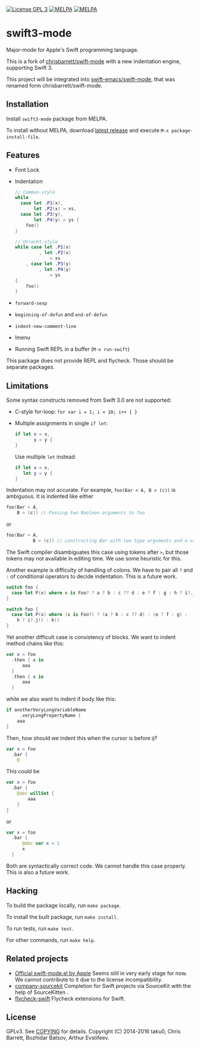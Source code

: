 [![License GPL 3][badge-license]][copying]
[![MELPA](https://melpa.org/packages/swift3-mode-badge.svg)](https://melpa.org/#/swift3-mode)
[![MELPA](https://stable.melpa.org/packages/swift3-mode-badge.svg)](https://melpa.org/#/swift3-mode)

# swift3-mode

Major-mode for Apple's Swift programming language.

This is a fork of [chrisbarrett/swift-mode](https://github.com/chrisbarrett/swift-mode) with a new indentation engine, supporting Swift 3.

This project will be integrated into [swift-emacs/swift-mode](https://github.com/swift-emacs/swift-mode), that was renamed form chrisbarrett/swift-mode.

## Installation

Install `swift3-mode` package from MELPA.

To install without MELPA, download [latest release](https://github.com/taku0/swift3-mode/releases) and execute `M-x package-install-file`.

## Features

- Font Lock
- Indentation

  ```swift
  // Common-style
  while
    case let .P1(x),
         let .P2(x) = xs,
    case let .P3(y),
         let .P4(y) = ys {
      foo()
  }

  // Utrecht-style
  while case let .P1(x)
           , let .P2(x)
               = xs
      , case let .P3(y)
           , let .P4(y)
               = ys
  {
      foo()
  }
  ```
- `forward-sexp`
- `beginning-of-defun` and `end-of-defun`
- `indent-new-comment-line`
- Imenu
- Running Swift REPL in a buffer (`M-x run-swift`)

This package does not provide REPL and flycheck. Those should be separate packages.

## Limitations

Some syntax constructs removed from Swift 3.0 are not supported:

- C-style for-loop: `for var i = 1; i < 10; i++ { }`
- Multiple assignments in single `if let`:
  ```swift
  if let x = x,
         y = y {
  }
  ```

  Use multiple `let` instead:
  ```swift
  if let x = x,
     let y = y {
  }
  ```

Indentation may not accurate. For example, `foo(Bar < A, B > (c))` is ambiguous. It is indented like either
```swift
foo(Bar < A,
    B > (c)) // Passing two Boolean arguments to foo
```
or
```swift
foo(Bar < A,
          B > (c)) // constructing Bar with two type arguments and a value
```
The Swift compiler disambiguates this case using tokens after `>`, but those tokens may not available in editing time. We use some heuristic for this.

Another example is difficulty of handling of colons. We have to pair all `?` and `:` of conditional operators to decide indentation. This is a future work.

```swift
switch foo {
  case let P(x) where x is Foo? ? a ? b : c ?? d : e ? f : g : h ? i?.j() : k()
}

switch foo {
  case let P(x) where (x is Foo?) ? (a ? b : c ?? d) : (e ? f : g) :
    h ? i?.j() : k()
}
```

Yet another difficult case is consistency of blocks. We want to indent method chains like this:
```swift
var x = foo
  .then { x in
      aaa
  }
  .then { x in
      aaa
  }
```

while we also want to indent if body like this:

```swift
if anotherVeryLongVariableName
     .veryLongPropertyName {
    aaa
}
```

Then, how should we indent this when the cursor is before `@`?

```swift
var x = foo
  .bar {
    @
```

This could be
```swift
var x = foo
  .bar {
    @abc willSet {
        aaa
    }
}
```
or
```swift
var x = foo
  .bar {
      @abc var x = 1
      x
  }
```

Both are syntactically correct code. We cannot handle this case properly. This is also a future work.

## Hacking

To build the package locally, run `make package`.

To install the built package, run `make install`.

To run tests, run `make test`.

For other commands, run `make help`.

## Related projects

- [Official swift-mode.el by Apple](https://github.com/apple/swift/blob/master/utils/swift-mode.el) Seems still in very early stage for now. We cannot contribute to it due to the license incompatibility.
- [company-sourcekit](https://github.com/nathankot/company-sourcekit) Completion for Swift projects via SourceKit with the help of SourceKitten .
- [flycheck-swift](https://github.com/swift-emacs/flycheck-swift) Flycheck extensions for Swift.

## License

GPLv3. See [COPYING][] for details. Copyright (C) 2014-2016 taku0, Chris Barrett, Bozhidar Batsov, Arthur Evstifeev.

[badge-license]: https://img.shields.io/badge/license-GPL_3-green.svg
[COPYING]: ./COPYING

